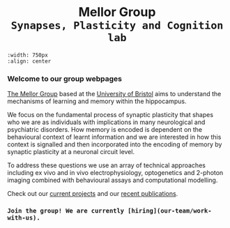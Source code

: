 # <center> Mellor Group <br> `Synapses, Plasticity and Cognition lab`</center> 

```{image} img/labphoto_2022.jpg
:width: 750px
:align: center
```

### Welcome to our group webpages

[The Mellor Group](our-team/current-members) based at the [University of Bristol](https://www.bristol.ac.uk/phys-pharm-neuro/) aims to understand the mechanisms of learning and memory within the hippocampus. 

We focus on the fundamental process of synaptic plasticity that shapes who we are as individuals with implications in many neurological and psychiatric disorders. 
How memory is encoded is dependent on the behavioural context of learnt information and we are interested in how this context is signalled and then incorporated into the encoding of memory by synaptic plasticity at a neuronal circuit level. 

To address these questions we use an array of technical approaches including ex vivo and in vivo electrophysiology, optogenetics and 2-photon imaging combined with behavioural assays and computational modelling.

Check out our [current projects](projects/index) and our [recent publications](publications).


### `Join the group! We are currently [hiring](our-team/work-with-us).`
